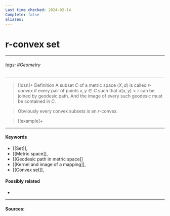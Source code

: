 ```yaml
---
Last time checked: 2024-02-14
Complete: false
aliases:
---
```

# r-convex set
***
###### tags: #Geometry 
***
>[!dsn]+ Definition
>A subset $C$ of a metric space $(X,d)$ is called *$r$-convex* if every pair of points $x,y\in C$ such that $d(x,y)<r$ can be joined by geodesic path. And the image of every such geodesic must be contained in $C$.

>Obviously every convex subsets is an $r$-convex.

>[!example]+
>
***
#### Keywords
- [[Set]],
- [[Metric space]],
- [[Geodesic path in metric space]]
- [[Kernel and image of a mapping]],
- [[Convex set]],
#### Possibly related
- 
***
#### Sources: